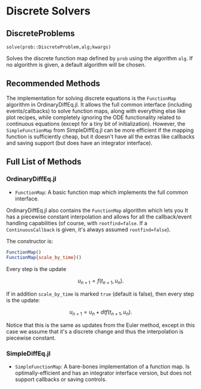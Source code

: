 # Discrete Solvers

## DiscreteProblems

`solve(prob::DiscreteProblem,alg;kwargs)`

Solves the discrete function map defined by `prob` using the algorithm `alg`.
If no algorithm is given, a default algorithm will be chosen.

## Recommended Methods

The implementation for solving discrete equations is the `FunctionMap` algorithm
in OrdinaryDiffEq.jl. It allows the full common interface (including events/callbacks)
to solve function maps, along with everything else like plot recipes, while
completely ignoring the ODE functionality related to continuous equations (except
for a tiny bit of initialization). However, the `SimpleFunctionMap` from SimpleDiffEq.jl
can be more efficient if the mapping function is sufficiently cheap, but it doesn't have
all the extras like callbacks and saving support (but does have an integrator interface).

## Full List of Methods

### OrdinaryDiffEq.jl

- `FunctionMap`: A basic function map which implements the full common interface.

OrdinaryDiffEq.jl also contains the `FunctionMap` algorithm which lets you 
It has a piecewise constant interpolation and allows for all the 
callback/event handling capabilities (of course, with `rootfind=false`. If a 
`ContinuousCallback` is given, it's always assumed `rootfind=false`).

The constructor is:

```julia
FunctionMap()
FunctionMap{scale_by_time}()
```

Every step is the update

```math
u_{n+1} = f(t_{n+1},u_n).
```

If in addition `scale_by_time` is marked `true` (default is false), 
then every step is the update:

```math
u_{n+1} = u_n + dtf(t_{n+1},u_n).
```

Notice that this is the same as updates from the Euler method, except in this
case we assume that it's a discrete change and thus the interpolation is
piecewise constant.

### SimpleDiffEq.jl

- `SimpleFunctionMap`: A bare-bones implementation of a function map. Is optimally-efficient
  and has an integrator interface version, but does not support callbacks or saving controls.
